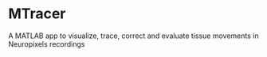 # MTracer
A MATLAB app to visualize, trace, correct and evaluate tissue movements in Neuropixels recordings
